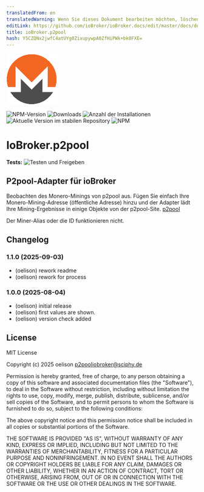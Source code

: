 ```yaml
---
translatedFrom: en
translatedWarning: Wenn Sie dieses Dokument bearbeiten möchten, löschen Sie bitte das Feld "translationsFrom". Andernfalls wird dieses Dokument automatisch erneut übersetzt
editLink: https://github.com/ioBroker/ioBroker.docs/edit/master/docs/de/adapterref/iobroker.p2pool/README.md
title: ioBroker.p2pool
hash: Y5CZQNx2jwfC4atUYg0ZixupywpA0ZfHiPWk+bk0FXE=
---
```

![Logo](../../../en/adapterref/iobroker.p2pool/admin/p2pool.png)

![NPM-Version](https://img.shields.io/npm/v/iobroker.p2pool.svg)
![Downloads](https://img.shields.io/npm/dm/iobroker.p2pool.svg)
![Anzahl der Installationen](https://iobroker.live/badges/p2pool-installed.svg)
![Aktuelle Version im stabilen Repository](https://iobroker.live/badges/p2pool-stable.svg)
![NPM](https://nodei.co/npm/iobroker.p2pool.png?downloads=true)

# IoBroker.p2pool
**Tests:** ![Testen und Freigeben](https://github.com/oelison/ioBroker.p2pool/workflows/Test%20and%20Release/badge.svg)

## P2pool-Adapter für ioBroker
Beobachten des Monero-Minings von p2pool aus. Fügen Sie einfach Ihre Monero-Mining-Adresse (öffentliche Adresse) hinzu und der Adapter lädt Ihre Mining-Ergebnisse in einige Objekte von der p2pool-Site. [p2pool](https://p2pool.observer/)

Der Miner-Alias oder die ID funktionieren nicht.

## Changelog

<!--
    Placeholder for the next version (at the beginning of the line):
    ### **WORK IN PROGRESS**
-->
### 1.1.0 (2025-09-03)

- (oelison) rework readme
- (oelison) rework for process

### 1.0.0 (2025-08-04)

- (oelison) initial release
- (oelison) first values are shown.
- (oelison) version check added

## License

MIT License

Copyright (c) 2025 oelison <p2pooliobroker@sciphy.de>

Permission is hereby granted, free of charge, to any person obtaining a copy
of this software and associated documentation files (the "Software"), to deal
in the Software without restriction, including without limitation the rights
to use, copy, modify, merge, publish, distribute, sublicense, and/or sell
copies of the Software, and to permit persons to whom the Software is
furnished to do so, subject to the following conditions:

The above copyright notice and this permission notice shall be included in all
copies or substantial portions of the Software.

THE SOFTWARE IS PROVIDED "AS IS", WITHOUT WARRANTY OF ANY KIND, EXPRESS OR
IMPLIED, INCLUDING BUT NOT LIMITED TO THE WARRANTIES OF MERCHANTABILITY,
FITNESS FOR A PARTICULAR PURPOSE AND NONINFRINGEMENT. IN NO EVENT SHALL THE
AUTHORS OR COPYRIGHT HOLDERS BE LIABLE FOR ANY CLAIM, DAMAGES OR OTHER
LIABILITY, WHETHER IN AN ACTION OF CONTRACT, TORT OR OTHERWISE, ARISING FROM,
OUT OF OR IN CONNECTION WITH THE SOFTWARE OR THE USE OR OTHER DEALINGS IN THE
SOFTWARE.
